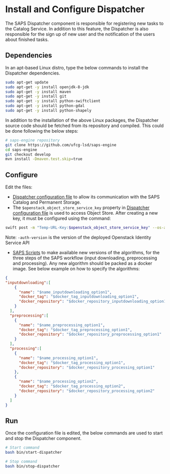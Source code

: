 # Install and Configure Dispatcher

The SAPS Dispatcher component is responsible for registering new tasks to the Catalog Service. In addition to this feature, the Dispatcher is also responsible for the sign up of new user and the notification of the users about finished tasks.
  
## Dependencies

In an apt-based Linux distro, type the below commands to install the Dispatcher dependencies.

```bash
sudo apt-get update
sudo apt-get -y install openjdk-8-jdk
sudo apt-get -y install maven
sudo apt-get -y install git
sudo apt-get -y install python-swiftclient
sudo apt-get -y install python-gdal
sudo apt-get -y install python-shapely
```

In addition to the installation of the above Linux packages, the Dispatcher source code should be fetched from its repository and compiled. This could be done following the below steps:

```bash
# saps-engine repository
git clone https://github.com/ufcg-lsd/saps-engine
cd saps-engine
git checkout develop
mvn install -Dmaven.test.skip=true
```

## Configure

Edit the files:
- [Dispatcher configuration file](/config/dispatcher.conf) to allow its communication with the SAPS Catalog and Permanent Storage.
- The `$openstack_object_store_service_key` property in [Dispatcher configuration file](/config/dispatcher.conf) is used to access Object Store. After creating a new key, it must be configured using the command:

```bash
swift post -m "Temp-URL-Key:$openstack_object_store_service_key" --os-auth-url $openstack_identity_service_api_url --auth-version 3 --os-user-id $openstack_user_id --os-password $openstack_user_password --os-project-id $openstack_project_id
```

Note: ```-auth-version``` is the version of the deployed Openstack Identity Service API

- [SAPS Scripts](/resources/execution_script_tags.json) to make available new versions of the algorithms, for the three steps of the SAPS workflow (input downloading, preprocessing and processing). Any new algorithm should be packed as a docker image. See below example on how to specify the algorithms:
    
```json
{
"inputdownloading":[
    {
      "name": "$name_inputdownloading_option1",
      "docker_tag": "$docker_tag_inputdownloading_option1",
      "docker_repository": "$docker_repository_inputdownloading_option1"
    }
  ],
  "preprocessing":[
    {
      "name": "$name_preprocessing_option1",
      "docker_tag": "$docker_tag_preprocessing_option1",
      "docker_repository": "$docker_repository_preprocessing_option1"
    }
  ],
  "processing":[
    {
      "name": "$name_processing_option1",
      "docker_tag": "$docker_tag_processing_option1",
      "docker_repository": "$docker_repository_processing_option1"
    },
    {
      "name": "$name_processing_option2",
      "docker_tag": "$docker_tag_processing_option2",
      "docker_repository": "$docker_repository_processing_option2"
    }
  ]
}
```

## Run

Once the configuration file is edited, the below commands are used to start and stop the Dispatcher component.

```bash
# Start command
bash bin/start-dispatcher
```

```bash
# Stop command
bash bin/stop-dispatcher
```
